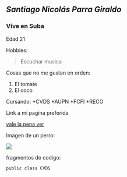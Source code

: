 ## *Santiago Nicolás Parra Giraldo*

### Vive en **Suba**

Edad 21

Hobbies: 

> Escuchar musica

Cosas que no me gustan en orden:

1. El tomate
2. El coco

Cursando:
 *CVDS
 *AUPN
 *FCFI
 *RECO

Link a mi pagina preferida

[vale la pena ver](https://www.boredbutton.com/)

Imagen de un perro:

![](https://i.pinimg.com/550x/4f/bc/32/4fbc3235655705092767b1a78a4001d3.jpg)

fragmentos de codigo:

`public class CVDS`